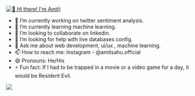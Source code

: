 
[<img src="https://raw.githubusercontent.com/Raymo111/Raymo111/master/intro.gif" alt="👋 Hi there! I'm Amit)" title="Bonjour! Je suis Amit 👋"/>](https://raymond.li/)

- 🔭 I’m currently working on twitter sentiment analysis.
- 🌱 I’m currently learning machine learning.
- 👯 I’m looking to collaborate on linkedin.
- 🤔 I’m looking for help with live databases config.
- 💬 Ask me about web development, ui/ux , machine learning.
- 📫 How to reach me: Instagram - @amitsahu.official
- 😄 Pronouns: He/His
- ⚡ Fun fact: If I had to be trapped in a movie or a video game for a day, it would be Resident Evil.

<img src="https://github-readme-stats.vercel.app/api?username=ammy20019&&show_icons=true&title_color=ffffff&icon_color=bb2acf&text_color=daf7dc&bg_color=151515" />
